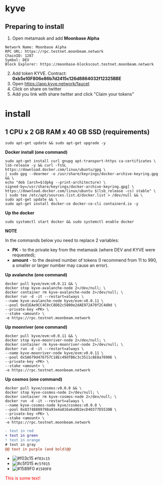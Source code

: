 # kyve
## Preparing to install

1. Open metamask and add **Moonbase Alpha**
```
Network Name: Moonbase Alpha
RPC URL: https://rpc.testnet.moonbeam.network
ChainID: 1287
Symbol: DEV
Block Explorer: https://moonbase-blockscout.testnet.moonbeam.network
```

2. Add token KYVE. Contract: **0xb5e10F806e86b7d2415c126d8864032f12325BBE**
3. Open https://app.kyve.network/faucet
4. Click on share on twitter
5. Add you link with share twitter and click "Claim your tokens"

# install
## 1 CPU x 2 GB RAM x 40 GB SSD (requirements)
```
sudo apt-get update && sudo apt-get upgrade -y
```
**Docker install (one command)**
```
sudo apt-get install curl gnupg apt-transport-https ca-certificates \
lsb-release -y && curl -fsSL https://download.docker.com/linux/ubuntu/gpg \
| sudo gpg --dearmor -o /usr/share/keyrings/docker-archive-keyring.gpg && \
echo "deb [arch=$(dpkg --print-architecture) \
signed-by=/usr/share/keyrings/docker-archive-keyring.gpg] \
https://download.docker.com/linux/ubuntu $(lsb_release -cs) stable" \
| sudo tee /etc/apt/sources.list.d/docker.list > /dev/null && \
sudo apt-get update && \
sudo apt-get install docker-ce docker-ce-cli containerd.io -y
```
**Up the docker**
```
sudo systemctl start docker && sudo systemctl enable docker
```

**NOTE**

In the commands below you need to replace 2 variables:

- **PK** - to the private key from the metamask (where DEV and KYVE were requested);
- **amount** - to the desired number of tokens (I recommend from 11 to 990, a smaller or larger number may cause an error).

**Up avalanche (one command)**
  
```
docker pull kyve/evm:v0.0.11 && \
docker stop kyve-avalanche-node 2>/dev/null; \
docker container rm kyve-avalanche-node 2>/dev/null; \
docker run -d -it --restart=always \
--name kyve-avalanche-node kyve/evm:v0.0.11 \
--pool 0xd1EAe9CC4C0cC8D82c5800e2dAE972A70f2C4d0d \
--private-key <PK> \
--stake <amount> \
-e https://rpc.testnet.moonbeam.network
```
**Up moonriver (one command)**
```
docker pull kyve/evm:v0.0.11 && \
docker stop kyve-moonriver-node 2>/dev/null; \
docker container rm kyve-moonriver-node 2>/dev/null; \
docker run -d -it --restart=always \
--name kyve-moonriver-node kyve/evm:v0.0.11 \
--pool 0x5A679d476757C18Ec49dfB6c3c3511c8E8a76906 \
--private-key <PK> \
--stake <amount> \
-e https://rpc.testnet.moonbeam.network
```
**Up cosmos (one command)**
```
docker pull kyve/cosmos:v0.0.0 && \
docker stop kyve-cosmos-node 2>/dev/null; \
docker container rm kyve-cosmos-node 2>/dev/null; \
docker run -d -it --restart=always \
--name kyve-cosmos-node kyve/cosmos:v0.0.0 \
--pool 0x83748889798a93e4a816a6a9D2ecD40377D5530B \
--private-key <PK> \
--stake <amount> \
-e https://rpc.testnet.moonbeam.network
```



```diff
- text in red
+ text in green
! text in orange
# text in gray
@@ text in purple (and bold)@@
```

- ![#f03c15](https://via.placeholder.com/15/f03c15/000000?text=+) `#f03c15`
- ![#c5f015](https://via.placeholder.com/15/c5f015/000000?text=+) `#c5f015`
- ![#1589F0](https://via.placeholder.com/15/1589F0/000000?text=+) `#1589F0`




<font color="red">This is some text!</font>









